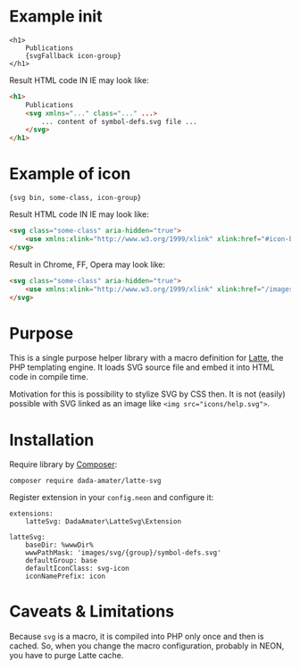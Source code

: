 # Example init
```latte
<h1>
    Publications
    {svgFallback icon-group}
</h1>
```

Result HTML code IN IE may look like:
```html
<h1>
    Publications
    <svg xmlns="..." class="..." ...>
        ... content of symbol-defs.svg file ...
    </svg>
</h1>
```

# Example of icon
```latte
{svg bin, some-class, icon-group}
```

Result HTML code IN IE may look like:
```html
<svg class="some-class" aria-hidden="true">
    <use xmlns:xlink="http://www.w3.org/1999/xlink" xlink:href="#icon-bin"></use>
</svg>
```

Result in Chrome, FF, Opera may look like:
```html
<svg class="some-class" aria-hidden="true">
    <use xmlns:xlink="http://www.w3.org/1999/xlink" xlink:href="/images/svg/icon-group/symbol-defs.svg?v=1531909866#icon-bin"></use>
</svg>
```

# Purpose

This is a single purpose helper library with a macro definition for [Latte](https://latte.nette.org/), the PHP templating engine.
It loads SVG source file and embed it into HTML code in compile time.

Motivation for this is possibility to stylize SVG by CSS then. It is not (easily)
possible with SVG linked as an image like `<img src="icons/help.svg">`.


# Installation

Require library by [Composer](https://getcomposer.org/):
```
composer require dada-amater/latte-svg
```

Register extension in your `config.neon` and configure it:
```neon
extensions:
    latteSvg: DadaAmater\LatteSvg\Extension

latteSvg:
    baseDir: %wwwDir%
    wwwPathMask: 'images/svg/{group}/symbol-defs.svg'
    defaultGroup: base
    defaultIconClass: svg-icon
    iconNamePrefix: icon
```

# Caveats & Limitations

Because `svg` is a macro, it is compiled into PHP only once and then is cached.
So, when you change the macro configuration, probably in NEON, you have to purge
Latte cache.
